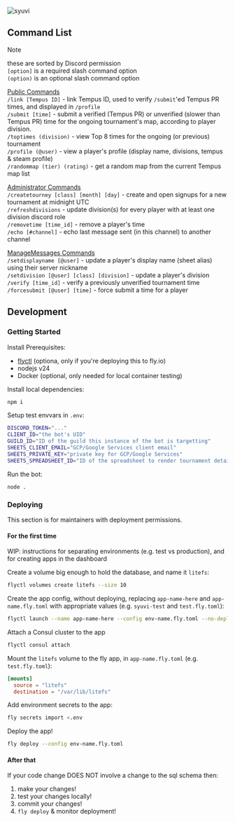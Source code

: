 ![syuvi](https://github.com/user-attachments/assets/03daef07-fc0b-41db-bb3a-f052a7640241)

## Command List

> [!NOTE]
> these are sorted by Discord permission\
> `[option]` is a required slash command option\
> `(option)` is an optional slash command option

<ins>Public Commands</ins>\
`/link [Tempus ID]` - link Tempus ID, used to verify `/submit`'ed Tempus PR times, and displayed in `/profile`\
`/submit [time]` - submit a verified (Tempus PR) or unverified (slower than Tempus PR) time for the ongoing tournament's map, according to player division.\
`/toptimes (division)` - view Top 8 times for the ongoing (or previous) tournament\
`/profile (@user)` - view a player's profile (display name, divisions, tempus & steam profile)\
`/randommap (tier) (rating)` - get a random map from the current Tempus map list

<ins>Administrator Commands</ins>\
`/createtourney [class] [month] [day]` - create and open signups for a new tournament at midnight UTC\
`/refreshdivisions` - update division(s) for every player with at least one division discord role\
`/removetime [time_id]` - remove a player's time\
`/echo [#channel]` - echo last message sent (in this channel) to another channel

<ins>ManageMessages Commands</ins>\
`/setdisplayname [@user]` - update a player's display name (sheet alias) using their server nickname\
`/setdivision [@user] [class] [division]` - update a player's division\
`/verify [time_id]` - verify a previously unverified tournament time\
`/forcesubmit [@user] [time]` - force submit a time for a player

## Development

### Getting Started

Install Prerequisites:

- [flyctl](https://fly.io/docs/flyctl/) (optiona, only if you're deploying this to fly.io)
- nodejs v24
- Docker (optional, only needed for local container testing)

Install local dependencies:

```sh
npm i
```

Setup test envvars in `.env`:

```sh
DISCORD_TOKEN="..."
CLIENT_ID="the bot's UID"
GUILD_ID="ID of the guild this instance of the bot is targetting"
SHEETS_CLIENT_EMAIL="GCP/Google Services client email"
SHEETS_PRIVATE_KEY="private key for GCP/Google Services"
SHEETS_SPREADSHEET_ID="ID of the spreadsheet to render tournament details to"
```

Run the bot:

```
node .
```

### Deploying

This section is for maintainers with deployment permissions.

#### For the first time

WIP: instructions for separating environments (e.g. test vs production), and for creating apps in the dashboard

Create a volume big enough to hold the database, and name it `litefs`:

```sh
flyctl volumes create litefs --size 10
```

Create the app config, without deploying, replacing `app-name-here` and `app-name.fly.toml` with appropriate values (e.g. `syuvi-test` and `test.fly.toml`):

```sh
flyctl launch --name app-name-here --config env-name.fly.toml --no-deploy
```

Attach a Consul cluster to the app

```sh
flyctl consul attach
```

Mount the `litefs` volume to the fly app, in `app-name.fly.toml` (e.g. `test.fly.toml`):
```toml
[mounts]
  source = "litefs"
  destination = "/var/lib/litefs"
```

Add environment secrets to the app:
```sh
fly secrets import <.env
```

Deploy the app!

```sh
fly deploy --config env-name.fly.toml
```

#### After that

If your code change DOES NOT involve a change to the sql schema then:

1. make your changes!
1. test your changes locally!
1. commit your changes!
1. `fly deploy` & monitor deployment!
